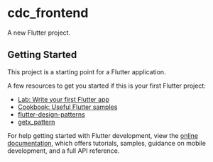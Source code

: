 # cdc_frontend

A new Flutter project.

## Getting Started

This project is a starting point for a Flutter application.

A few resources to get you started if this is your first Flutter project:

- [Lab: Write your first Flutter app](https://docs.flutter.dev/get-started/codelab)
- [Cookbook: Useful Flutter samples](https://docs.flutter.dev/cookbook)
- [flutter-design-patterns](https://github.com/mkobuolys/flutter-design-patterns)
- [getx_pattern](https://github.com/kauemurakami/getx_pattern)

For help getting started with Flutter development, view the
[online documentation](https://docs.flutter.dev/), which offers tutorials,
samples, guidance on mobile development, and a full API reference.
